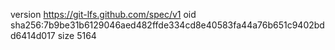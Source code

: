 version https://git-lfs.github.com/spec/v1
oid sha256:7b9be31b6129046aed482ffde334cd8e40583fa44a76b651c9402bdd6414d017
size 5164
